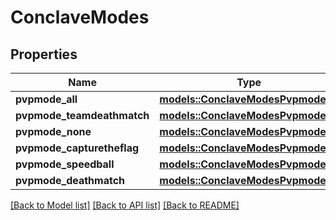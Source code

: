 # ConclaveModes

## Properties

Name | Type | Description | Notes
------------ | ------------- | ------------- | -------------
**pvpmode_all** | [**models::ConclaveModesPvpmodeAll**](conclave_modes_PVPMODE_ALL.md) |  | 
**pvpmode_teamdeathmatch** | [**models::ConclaveModesPvpmodeAll**](conclave_modes_PVPMODE_ALL.md) |  | 
**pvpmode_none** | [**models::ConclaveModesPvpmodeAll**](conclave_modes_PVPMODE_ALL.md) |  | 
**pvpmode_capturetheflag** | [**models::ConclaveModesPvpmodeAll**](conclave_modes_PVPMODE_ALL.md) |  | 
**pvpmode_speedball** | [**models::ConclaveModesPvpmodeAll**](conclave_modes_PVPMODE_ALL.md) |  | 
**pvpmode_deathmatch** | [**models::ConclaveModesPvpmodeAll**](conclave_modes_PVPMODE_ALL.md) |  | 

[[Back to Model list]](../README.md#documentation-for-models) [[Back to API list]](../README.md#documentation-for-api-endpoints) [[Back to README]](../README.md)


